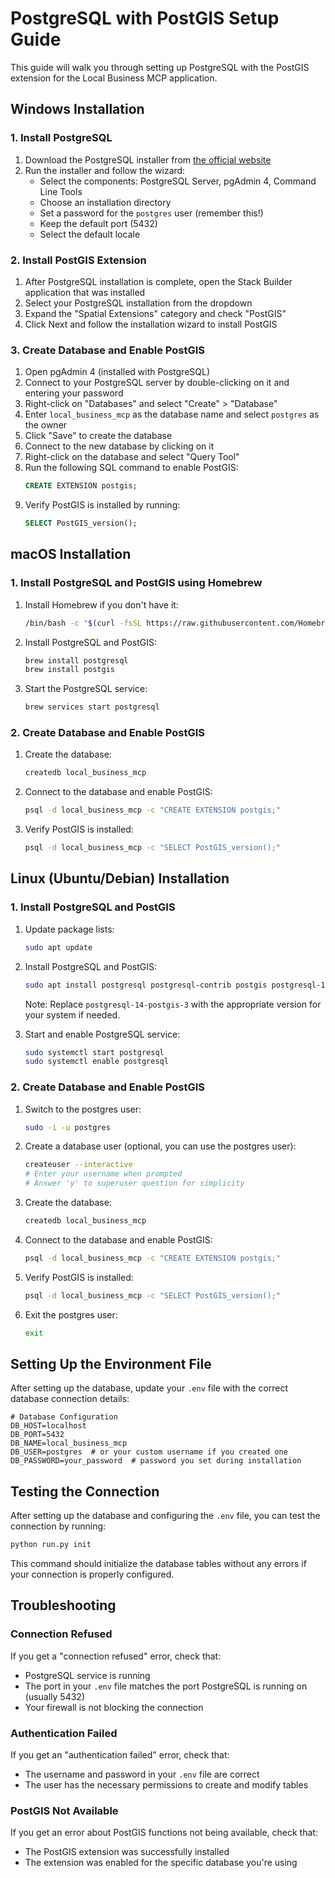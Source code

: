 # PostgreSQL with PostGIS Setup Guide

This guide will walk you through setting up PostgreSQL with the PostGIS extension for the Local Business MCP application.

## Windows Installation

### 1. Install PostgreSQL

1. Download the PostgreSQL installer from [the official website](https://www.postgresql.org/download/windows/)
2. Run the installer and follow the wizard:
   - Select the components: PostgreSQL Server, pgAdmin 4, Command Line Tools
   - Choose an installation directory
   - Set a password for the `postgres` user (remember this!)
   - Keep the default port (5432)
   - Select the default locale

### 2. Install PostGIS Extension

1. After PostgreSQL installation is complete, open the Stack Builder application that was installed
2. Select your PostgreSQL installation from the dropdown
3. Expand the "Spatial Extensions" category and check "PostGIS"
4. Click Next and follow the installation wizard to install PostGIS

### 3. Create Database and Enable PostGIS

1. Open pgAdmin 4 (installed with PostgreSQL)
2. Connect to your PostgreSQL server by double-clicking on it and entering your password
3. Right-click on "Databases" and select "Create" > "Database"
4. Enter `local_business_mcp` as the database name and select `postgres` as the owner
5. Click "Save" to create the database
6. Connect to the new database by clicking on it
7. Right-click on the database and select "Query Tool"
8. Run the following SQL command to enable PostGIS:
   ```sql
   CREATE EXTENSION postgis;
   ```
9. Verify PostGIS is installed by running:
   ```sql
   SELECT PostGIS_version();
   ```

## macOS Installation

### 1. Install PostgreSQL and PostGIS using Homebrew

1. Install Homebrew if you don't have it:
   ```bash
   /bin/bash -c "$(curl -fsSL https://raw.githubusercontent.com/Homebrew/install/HEAD/install.sh)"
   ```

2. Install PostgreSQL and PostGIS:
   ```bash
   brew install postgresql
   brew install postgis
   ```

3. Start the PostgreSQL service:
   ```bash
   brew services start postgresql
   ```

### 2. Create Database and Enable PostGIS

1. Create the database:
   ```bash
   createdb local_business_mcp
   ```

2. Connect to the database and enable PostGIS:
   ```bash
   psql -d local_business_mcp -c "CREATE EXTENSION postgis;"
   ```

3. Verify PostGIS is installed:
   ```bash
   psql -d local_business_mcp -c "SELECT PostGIS_version();"
   ```

## Linux (Ubuntu/Debian) Installation

### 1. Install PostgreSQL and PostGIS

1. Update package lists:
   ```bash
   sudo apt update
   ```

2. Install PostgreSQL and PostGIS:
   ```bash
   sudo apt install postgresql postgresql-contrib postgis postgresql-14-postgis-3
   ```
   Note: Replace `postgresql-14-postgis-3` with the appropriate version for your system if needed.

3. Start and enable PostgreSQL service:
   ```bash
   sudo systemctl start postgresql
   sudo systemctl enable postgresql
   ```

### 2. Create Database and Enable PostGIS

1. Switch to the postgres user:
   ```bash
   sudo -i -u postgres
   ```

2. Create a database user (optional, you can use the postgres user):
   ```bash
   createuser --interactive
   # Enter your username when prompted
   # Answer 'y' to superuser question for simplicity
   ```

3. Create the database:
   ```bash
   createdb local_business_mcp
   ```

4. Connect to the database and enable PostGIS:
   ```bash
   psql -d local_business_mcp -c "CREATE EXTENSION postgis;"
   ```

5. Verify PostGIS is installed:
   ```bash
   psql -d local_business_mcp -c "SELECT PostGIS_version();"
   ```

6. Exit the postgres user:
   ```bash
   exit
   ```

## Setting Up the Environment File

After setting up the database, update your `.env` file with the correct database connection details:

```
# Database Configuration
DB_HOST=localhost
DB_PORT=5432
DB_NAME=local_business_mcp
DB_USER=postgres  # or your custom username if you created one
DB_PASSWORD=your_password  # password you set during installation
```

## Testing the Connection

After setting up the database and configuring the `.env` file, you can test the connection by running:

```bash
python run.py init
```

This command should initialize the database tables without any errors if your connection is properly configured.

## Troubleshooting

### Connection Refused

If you get a "connection refused" error, check that:
- PostgreSQL service is running
- The port in your `.env` file matches the port PostgreSQL is running on (usually 5432)
- Your firewall is not blocking the connection

### Authentication Failed

If you get an "authentication failed" error, check that:
- The username and password in your `.env` file are correct
- The user has the necessary permissions to create and modify tables

### PostGIS Not Available

If you get an error about PostGIS functions not being available, check that:
- The PostGIS extension was successfully installed
- The extension was enabled for the specific database you're using
